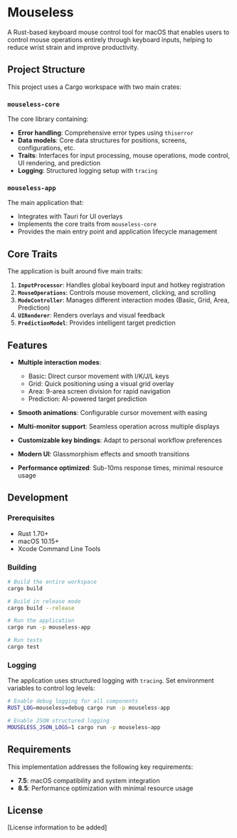 # Mouseless

A Rust-based keyboard mouse control tool for macOS that enables users to control mouse operations entirely through keyboard inputs, helping to reduce wrist strain and improve productivity.

## Project Structure

This project uses a Cargo workspace with two main crates:

### `mouseless-core`
The core library containing:
- **Error handling**: Comprehensive error types using `thiserror`
- **Data models**: Core data structures for positions, screens, configurations, etc.
- **Traits**: Interfaces for input processing, mouse operations, mode control, UI rendering, and prediction
- **Logging**: Structured logging setup with `tracing`

### `mouseless-app`
The main application that:
- Integrates with Tauri for UI overlays
- Implements the core traits from `mouseless-core`
- Provides the main entry point and application lifecycle management

## Core Traits

The application is built around five main traits:

1. **`InputProcessor`**: Handles global keyboard input and hotkey registration
2. **`MouseOperations`**: Controls mouse movement, clicking, and scrolling
3. **`ModeController`**: Manages different interaction modes (Basic, Grid, Area, Prediction)
4. **`UIRenderer`**: Renders overlays and visual feedback
5. **`PredictionModel`**: Provides intelligent target prediction

## Features

- **Multiple interaction modes**:
  - Basic: Direct cursor movement with I/K/J/L keys
  - Grid: Quick positioning using a visual grid overlay
  - Area: 9-area screen division for rapid navigation
  - Prediction: AI-powered target prediction

- **Smooth animations**: Configurable cursor movement with easing
- **Multi-monitor support**: Seamless operation across multiple displays
- **Customizable key bindings**: Adapt to personal workflow preferences
- **Modern UI**: Glassmorphism effects and smooth transitions
- **Performance optimized**: Sub-10ms response times, minimal resource usage

## Development

### Prerequisites

- Rust 1.70+
- macOS 10.15+
- Xcode Command Line Tools

### Building

```bash
# Build the entire workspace
cargo build

# Build in release mode
cargo build --release

# Run the application
cargo run -p mouseless-app

# Run tests
cargo test
```

### Logging

The application uses structured logging with `tracing`. Set environment variables to control log levels:

```bash
# Enable debug logging for all components
RUST_LOG=mouseless=debug cargo run -p mouseless-app

# Enable JSON structured logging
MOUSELESS_JSON_LOGS=1 cargo run -p mouseless-app
```

## Requirements

This implementation addresses the following key requirements:
- **7.5**: macOS compatibility and system integration
- **8.5**: Performance optimization with minimal resource usage

## License

[License information to be added]